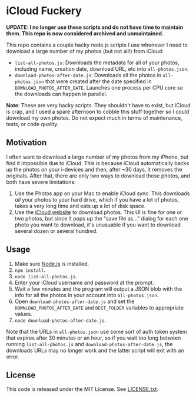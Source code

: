 # iCloud Fuckery

**UPDATE: I no longer use these scripts and do not have time to maintain them. This repo is now considered archived and unmaintained.**

This repo contains a couple hacky node.js scripts I use whenever I need to download a large number of my photos (but not
all!) from iCloud:

* `list-all-photos.js`: Downloads the metadata for all of your photos, including name, creation date, download URL, etc
  into `all-photos.json`.
* `download-photos-after-date.js`: Downloads all the photos in `all-photos.json` that were created after the date
  specified in `DOWNLOAD_PHOTOS_AFTER_DATE`. Launches one process per CPU core so the downloads can happen in parallel.

**Note**: These are very hacky scripts. They shouldn't have to exist, but iCloud is crap, and I used a spare afternoon
to cobble this stuff together so I could download my own photos. Do not expect much in terms of maintenance, tests, or
code quality.

## Motivation

I often want to download a large number of my photos from my iPhone, but find it impossible due to iCloud. This is
because iCloud automatically backs up the photos on your i-devices and then, after ~30 days, it removes the originals.
After that, there are only two ways to download those photos, and both have severe limitations:

1. Use the Photos app on your Mac to enable iCloud sync. This downloads *all* your photos to your hard drive, which if
   you have a lot of photos, takes a very long time and eats up a lot of disk space.
1. Use the [iCloud website](https://www.icloud.com/#photos) to download photos. This UI is fine for one or two photos,
   but since it pops up the "save file as..." dialog for each one photo you want to download, it's unusuable if you
   want to download several dozen or several hundred.

## Usage

1. Make sure [Node.js](https://nodejs.org/) is installed.
1. `npm install`.
1. `node list-all-photos.js`.
1. Enter your iCloud username and password at the prompt.
1. Wait a few minutes and the program will output a JSON blob with the info for all the photos in your account into
   `all-photos.json`.
1. Open `download-photos-after-date.js` and set the `DOWNLOAD_PHOTOS_AFTER_DATE` and `DEST_FOLDER` variables to
   appropriate values.
1. `node download-photos-after-date.js`.

Note that the URLs in `all-photos.json` use some sort of auth token system that expires after 30 minutes or an hour,
so if you wait too long between running `list-all-photos.js` and `download-photos-after-date.js`, the downloads URLs
may no longer work and the latter script will exit with an error.

## License

This code is released under the MIT License. See [LICENSE.txt](/LICENSE.txt).
